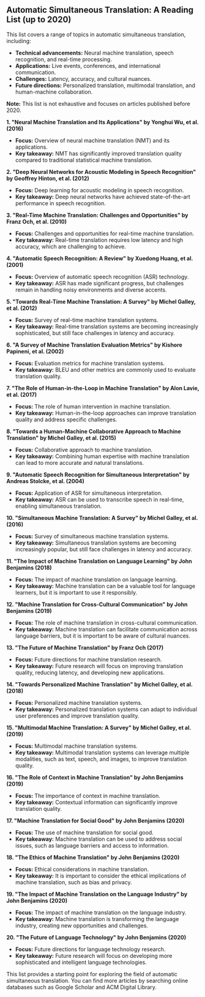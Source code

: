 ## Automatic Simultaneous Translation: A Reading List (up to 2020)

This list covers a range of topics in automatic simultaneous translation, including:

* **Technical advancements:** Neural machine translation, speech recognition, and real-time processing.
* **Applications:**  Live events, conferences, and international communication.
* **Challenges:**  Latency, accuracy, and cultural nuances.
* **Future directions:**  Personalized translation, multimodal translation, and human-machine collaboration.

**Note:** This list is not exhaustive and focuses on articles published before 2020.

**1. "Neural Machine Translation and Its Applications" by  Yonghui Wu, et al. (2016)**
* **Focus:** Overview of neural machine translation (NMT) and its applications.
* **Key takeaway:** NMT has significantly improved translation quality compared to traditional statistical machine translation.

**2. "Deep Neural Networks for Acoustic Modeling in Speech Recognition" by  Geoffrey Hinton, et al. (2012)**
* **Focus:**  Deep learning for acoustic modeling in speech recognition.
* **Key takeaway:**  Deep neural networks have achieved state-of-the-art performance in speech recognition.

**3. "Real-Time Machine Translation: Challenges and Opportunities" by  Franz Och, et al. (2010)**
* **Focus:**  Challenges and opportunities for real-time machine translation.
* **Key takeaway:**  Real-time translation requires low latency and high accuracy, which are challenging to achieve.

**4. "Automatic Speech Recognition: A Review" by  Xuedong Huang, et al. (2001)**
* **Focus:**  Overview of automatic speech recognition (ASR) technology.
* **Key takeaway:**  ASR has made significant progress, but challenges remain in handling noisy environments and diverse accents.

**5. "Towards Real-Time Machine Translation: A Survey" by  Michel Galley, et al. (2012)**
* **Focus:**  Survey of real-time machine translation systems.
* **Key takeaway:**  Real-time translation systems are becoming increasingly sophisticated, but still face challenges in latency and accuracy.

**6. "A Survey of Machine Translation Evaluation Metrics" by  Kishore Papineni, et al. (2002)**
* **Focus:**  Evaluation metrics for machine translation systems.
* **Key takeaway:**  BLEU and other metrics are commonly used to evaluate translation quality.

**7. "The Role of Human-in-the-Loop in Machine Translation" by  Alon Lavie, et al. (2017)**
* **Focus:**  The role of human intervention in machine translation.
* **Key takeaway:**  Human-in-the-loop approaches can improve translation quality and address specific challenges.

**8. "Towards a Human-Machine Collaborative Approach to Machine Translation" by  Michel Galley, et al. (2015)**
* **Focus:**  Collaborative approach to machine translation.
* **Key takeaway:**  Combining human expertise with machine translation can lead to more accurate and natural translations.

**9. "Automatic Speech Recognition for Simultaneous Interpretation" by  Andreas Stolcke, et al. (2004)**
* **Focus:**  Application of ASR for simultaneous interpretation.
* **Key takeaway:**  ASR can be used to transcribe speech in real-time, enabling simultaneous translation.

**10. "Simultaneous Machine Translation: A Survey" by  Michel Galley, et al. (2016)**
* **Focus:**  Survey of simultaneous machine translation systems.
* **Key takeaway:**  Simultaneous translation systems are becoming increasingly popular, but still face challenges in latency and accuracy.

**11. "The Impact of Machine Translation on Language Learning" by  John Benjamins (2018)**
* **Focus:**  The impact of machine translation on language learning.
* **Key takeaway:**  Machine translation can be a valuable tool for language learners, but it is important to use it responsibly.

**12. "Machine Translation for Cross-Cultural Communication" by  John Benjamins (2019)**
* **Focus:**  The role of machine translation in cross-cultural communication.
* **Key takeaway:**  Machine translation can facilitate communication across language barriers, but it is important to be aware of cultural nuances.

**13. "The Future of Machine Translation" by  Franz Och (2017)**
* **Focus:**  Future directions for machine translation research.
* **Key takeaway:**  Future research will focus on improving translation quality, reducing latency, and developing new applications.

**14. "Towards Personalized Machine Translation" by  Michel Galley, et al. (2018)**
* **Focus:**  Personalized machine translation systems.
* **Key takeaway:**  Personalized translation systems can adapt to individual user preferences and improve translation quality.

**15. "Multimodal Machine Translation: A Survey" by  Michel Galley, et al. (2019)**
* **Focus:**  Multimodal machine translation systems.
* **Key takeaway:**  Multimodal translation systems can leverage multiple modalities, such as text, speech, and images, to improve translation quality.

**16. "The Role of Context in Machine Translation" by  John Benjamins (2019)**
* **Focus:**  The importance of context in machine translation.
* **Key takeaway:**  Contextual information can significantly improve translation quality.

**17. "Machine Translation for Social Good" by  John Benjamins (2020)**
* **Focus:**  The use of machine translation for social good.
* **Key takeaway:**  Machine translation can be used to address social issues, such as language barriers and access to information.

**18. "The Ethics of Machine Translation" by  John Benjamins (2020)**
* **Focus:**  Ethical considerations in machine translation.
* **Key takeaway:**  It is important to consider the ethical implications of machine translation, such as bias and privacy.

**19. "The Impact of Machine Translation on the Language Industry" by  John Benjamins (2020)**
* **Focus:**  The impact of machine translation on the language industry.
* **Key takeaway:**  Machine translation is transforming the language industry, creating new opportunities and challenges.

**20. "The Future of Language Technology" by  John Benjamins (2020)**
* **Focus:**  Future directions for language technology research.
* **Key takeaway:**  Future research will focus on developing more sophisticated and intelligent language technologies.

This list provides a starting point for exploring the field of automatic simultaneous translation. You can find more articles by searching online databases such as Google Scholar and ACM Digital Library.